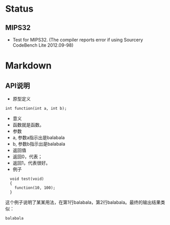 # Status #

## MIPS32 ##

- Test for MIPS32. (The compiler reports error if using Sourcery CodeBench Lite 2012.09-98)

# Markdown #

## API说明 ##

* 原型定义

~~~{.c}
int function(int a, int b);
~~~
* 意义
 * 函数就是函数。
* 参数
 * a, 参数a指示出是balabala
 * b, 参数b指示出是balabala
* 返回值
 * 返回0，代表；
 * 返回1，代表很好。
* 例子

~~~{.c}
  void test(void)
  {
    function(10, 100);
  }
~~~

这个例子说明了某某用法，在第1行balabala，第2行balabala。最终的输出结果类似：

  ~~~{.txt}
  balabala
  ~~~
